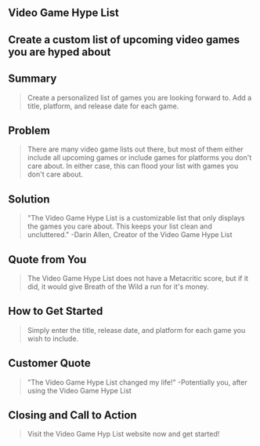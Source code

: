 ## Video Game Hype List ##

## Create a custom list of upcoming video games you are hyped about ##

## Summary ##
  > Create a personalized list of games you are looking forward to. Add a title, platform, and release date for each game.

## Problem ##
  > There are many video game lists out there, but most of them either include all upcoming games or include games for platforms you don't care about. In either case, this can flood your list with games you don't care about.

## Solution ##
  > "The Video Game Hype List is a customizable list that only displays the games you care about. This keeps your list clean and uncluttered." -Darin Allen, Creator of the Video Game Hype List

## Quote from You ##
  > The Video Game Hype List does not have a Metacritic score, but if it did, it would give Breath of the Wild a run for it's money.

## How to Get Started ##
  > Simply enter the title, release date, and platform for each game you wish to include.

## Customer Quote ##
  > "The Video Game Hype List changed my life!" -Potentially you, after using the Video Game Hype List

## Closing and Call to Action ##
  > Visit the Video Game Hyp List website now and get started!
